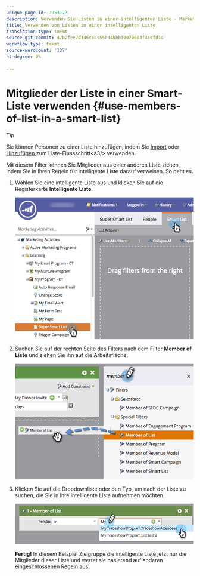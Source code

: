 ```yaml
---
unique-page-id: 2953173
description: Verwenden Sie Listen in einer intelligenten Liste - Marketing Docs - Produktdokumentation
title: Verwenden von Listen in einer intelligenten Liste
translation-type: tm+mt
source-git-commit: 47b2fee7d146c3dc558d4bbb10070683f4cdfd3d
workflow-type: tm+mt
source-wordcount: '137'
ht-degree: 0%

---
```



# Mitglieder der Liste in einer Smart-Liste verwenden {#use-members-of-list-in-a-smart-list}

>[!TIP]
>
>Sie können Personen zu einer Liste hinzufügen, indem Sie [Import](../../../../getting-started/quick-wins/import-a-list-of-people.md) oder [Hinzufügen ](../../../../product-docs/core-marketo-concepts/smart-campaigns/flow-actions/add-to-list.md) zum Liste-Flussschritt&lt;a3/> verwenden.

Mit diesem Filter können Sie Mitglieder aus einer anderen Liste ziehen, indem Sie in Ihren Regeln für intelligente Liste darauf verweisen. So geht es.

1. Wählen Sie eine intelligente Liste aus und klicken Sie auf die Registerkarte **Intelligente Liste**.

   ![](assets/smartlist-sltab.png)

1. Suchen Sie auf der rechten Seite des Filters nach dem Filter **Member of Liste** und ziehen Sie ihn auf die Arbeitsfläche.

   ![](assets/use-members-of-list-in-a-smart-list-2nd.png)

1. Klicken Sie auf die Dropdownliste oder den Typ, um nach der Liste zu suchen, die Sie in Ihre intelligente Liste aufnehmen möchten.

   ![](assets/memberoflist.png)

   **Fertig!** In diesem Beispiel Zielgruppe die intelligente Liste jetzt nur die Mitglieder dieser Liste und wertet sie basierend auf anderen eingeschlossenen Regeln aus.

